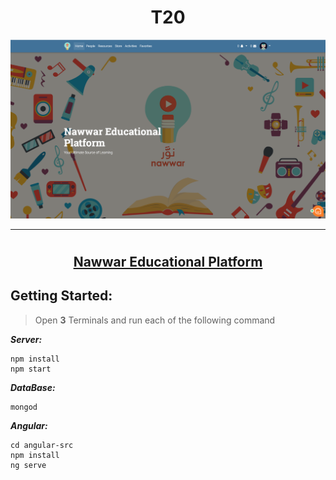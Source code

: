 <h1 align="center">  T20  </h1>

<p align="center">
  <img src ="pics/HomePage.png" />
</p>

---

# <h2 align="center"> [Nawwar Educational Platform](https://http://nawwar.tk:3000/) </h2>

## Getting Started:
> Open **3** Terminals and run each of the following command

_**Server:**_

```
npm install
npm start 
```

_**DataBase:**_

```
mongod
```

_**Angular:**_

```
cd angular-src
npm install
ng serve
```
